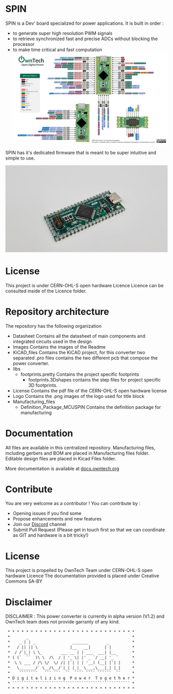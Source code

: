 

# SPIN

SPIN is a Dev' board specialized for power applications. 
It is built in order :

* to generate super high resolution PWM signals
* to retrieve synchronized fast and precise ADCs without blocking the processor
* to make time critical and fast computation 
![Spin Pinout](Images/SPIN_pinout.png)

SPIN has it's dedicated firmware that is meant to be super intuitive and simple to use. 

![Hands On SPIN](Images/SPIN_Board.png)

# License 

This project is under CERN-OHL-S open hardware Licence
Licence can be consulted inside of the Licence folder.

# Repository architecture 

The repository has the following organization 

* Datasheet 	Contains all the datasheet of main components and integrated circuits used in the design
* Images 	Contains the images of the Readme
* KiCAD_files	Contains the KiCAD project, for this converter two separated .pro files contains the two different pcb that compose the power converter. 
* libs  
   * footprints.pretty Contains the project specific footprints
      * footprints.3Dshapes contains the step files for project specific 3D footprints. 
* License 	Contains the pdf file of the CERN-OHL-S open hardware license
* Logo 		Contains the .png images of the logo used for title block
* Manufacturing_files
   * Definition_Package_MCUSPIN Contains the definition package for manufacturing
   
# Documentation 

All files are available in this centralized repository. 
Manufacturing files, including gerbers and BOM are placed in Manufacturing files folder.
Editable design files are placed in Kicad Files folder. 

More documentation is available at [docs.owntech.org](http://docs.owntech.org/) 

# Contribute 

You are very welcome as a contributor ! You can contribute by : 
- Opening issues if you find some 
- Propose enhancements and new features 
- Join our [Discord](https://discord.gg/KAM8ukUYF5) channel
- Submit Pull Request (Please get in touch first so that we can coordinate as GIT and hardware is a bit tricky!)

# License 

This project is propelled by OwnTech Team under CERN-OHL-S open hardware Licence
The documentation provided is placed under Creative Commons SA-BY

# Disclaimer 

DISCLAIMER : This power converter is currently in alpha version (V1.2) and OwnTech team 
does not provide garranty of any kind.


     * * * * * * * * * * * * * * * * * * * * * * * * * * * *
     *       _                                             *
     *    _ | | _                _______        _          *
     *   / || || \              |__   __|      | |         *
     *  / /`|_| \ \_        ___ __ | | ___  ___| |__       *
     * ( (`  ``  )\ \  /\  / | '_ \| |' _ `/ __| '_ `      *
     *  \ \ ___ / /\ \/  \/ /| |`| | | '__( (__| |`| |     *
     *   \_______/` \__/\__/`|_| |_|_ \___,\___|_| |_|     *
     *    ````````   ``` ```  ``  ```` ```` ``````  ``     *
     * D i g i t a l i z i n g  P o w e r  T o g e t h e r *
     * ``````````````````````````````````````````````````` *
     * * * * * * * * * * * * * * * * * * * * * * * * * * * *




